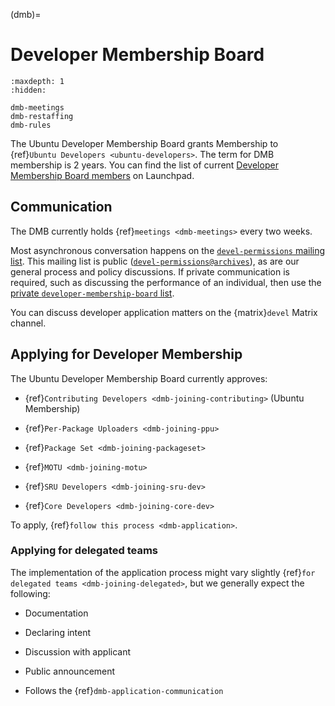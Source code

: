 (dmb)=
# Developer Membership Board

```{toctree}
:maxdepth: 1
:hidden:

dmb-meetings
dmb-restaffing
dmb-rules
```

The Ubuntu Developer Membership Board grants Membership to {ref}`Ubuntu Developers <ubuntu-developers>`.
The term for DMB membership is 2 years.
You can find the list of current [Developer Membership Board members](https://launchpad.net/~developer-membership-board/+members) on Launchpad.


## Communication

The DMB currently holds {ref}`meetings <dmb-meetings>` every two weeks.

Most asynchronous conversation happens on the [`devel-permissions` mailing list](https://lists.ubuntu.com/mailman/listinfo/devel-permissions).
This mailing list is public ([`devel-permissions@archives`](https://lists.ubuntu.com/archives/devel-permissions/)), as are our general process and policy discussions.
If private communication is required, such as discussing the performance of an individual, then use the [private `developer-membership-board` list](https://lists.ubuntu.com/mailman/listinfo/developer-membership-board).
  
You can discuss developer application matters on the {matrix}`devel` Matrix channel.


## Applying for Developer Membership

The Ubuntu Developer Membership Board currently approves:

* {ref}`Contributing Developers <dmb-joining-contributing>` (Ubuntu Membership)

* {ref}`Per-Package Uploaders <dmb-joining-ppu>`

* {ref}`Package Set <dmb-joining-packageset>`

* {ref}`MOTU <dmb-joining-motu>`

* {ref}`SRU Developers <dmb-joining-sru-dev>`

* {ref}`Core Developers <dmb-joining-core-dev>`

To apply, {ref}`follow this process <dmb-application>`.


### Applying for delegated teams

The implementation of the application process might vary slightly {ref}`for delegated teams <dmb-joining-delegated>`, but we generally expect the following:

* Documentation

* Declaring intent

* Discussion with applicant

* Public announcement

* Follows the {ref}`dmb-application-communication`




